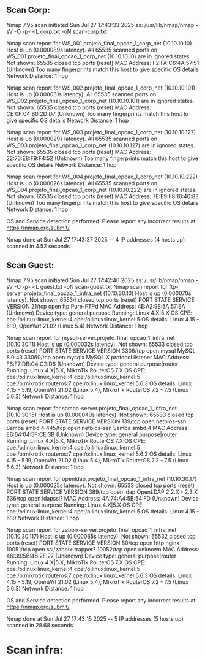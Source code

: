 ## Scan Corp:

Nmap 7.95 scan initiated Sun Jul 27 17:43:33 2025 as: /usr/lib/nmap/nmap -sV -O -p- -iL corp.txt -oN scan-corp.txt

Nmap scan report for WS_001.projeto_final_opcao_1_corp_net (10.10.10.10)
Host is up (0.000089s latency).
All 65535 scanned ports on WS_001.projeto_final_opcao_1_corp_net (10.10.10.10) are in ignored states.
Not shown: 65535 closed tcp ports (reset)
MAC Address: F2:FA:C6:4A:57:51 (Unknown)
Too many fingerprints match this host to give specific OS details
Network Distance: 1 hop

Nmap scan report for WS_002.projeto_final_opcao_1_corp_net (10.10.10.101)
Host is up (0.000031s latency).
All 65535 scanned ports on WS_002.projeto_final_opcao_1_corp_net (10.10.10.101) are in ignored states.
Not shown: 65535 closed tcp ports (reset)
MAC Address: CE:0F:04:B0:2D:D7 (Unknown)
Too many fingerprints match this host to give specific OS details
Network Distance: 1 hop

Nmap scan report for WS_003.projeto_final_opcao_1_corp_net (10.10.10.127)
Host is up (0.000029s latency).
All 65535 scanned ports on WS_003.projeto_final_opcao_1_corp_net (10.10.10.127) are in ignored states.
Not shown: 65535 closed tcp ports (reset)
MAC Address: 22:70:E8:F9:F4:52 (Unknown)
Too many fingerprints match this host to give specific OS details
Network Distance: 1 hop

Nmap scan report for WS_004.projeto_final_opcao_1_corp_net (10.10.10.222)
Host is up (0.000026s latency).
All 65535 scanned ports on WS_004.projeto_final_opcao_1_corp_net (10.10.10.222) are in ignored states.
Not shown: 65535 closed tcp ports (reset)
MAC Address: 7E:E9:F8:16:40:83 (Unknown)
Too many fingerprints match this host to give specific OS details
Network Distance: 1 hop

OS and Service detection performed. Please report any incorrect results at https://nmap.org/submit/ .

Nmap done at Sun Jul 27 17:43:37 2025 -- 4 IP addresses (4 hosts up) scanned in 4.52 seconds

## Scan Guest:

Nmap 7.95 scan initiated Sun Jul 27 17:42:46 2025 as: /usr/lib/nmap/nmap -sV -O -p- -iL guest.txt -oN scan-guest.txt
Nmap scan report for ftp-server.projeto_final_opcao_1_infra_net (10.10.30.10)
Host is up (0.000070s latency).
Not shown: 65534 closed tcp ports (reset)
PORT   STATE SERVICE VERSION
21/tcp open  ftp     Pure-FTPd
MAC Address: 4E:A2:9E:5A:57:EA (Unknown)
Device type: general purpose
Running: Linux 4.X|5.X
OS CPE: cpe:/o:linux:linux_kernel:4 cpe:/o:linux:linux_kernel:5
OS details: Linux 4.15 - 5.19, OpenWrt 21.02 (Linux 5.4)
Network Distance: 1 hop

Nmap scan report for mysql-server.projeto_final_opcao_1_infra_net (10.10.30.11)
Host is up (0.000032s latency).
Not shown: 65533 closed tcp ports (reset)
PORT      STATE SERVICE VERSION
3306/tcp  open  mysql   MySQL 8.0.43
33060/tcp open  mysqlx  MySQL X protocol listener
MAC Address: F6:F7:DB:C4:C2:D6 (Unknown)
Device type: general purpose|router
Running: Linux 4.X|5.X, MikroTik RouterOS 7.X
OS CPE: cpe:/o:linux:linux_kernel:4 cpe:/o:linux:linux_kernel:5 cpe:/o:mikrotik:routeros:7 cpe:/o:linux:linux_kernel:5.6.3
OS details: Linux 4.15 - 5.19, OpenWrt 21.02 (Linux 5.4), MikroTik RouterOS 7.2 - 7.5 (Linux 5.6.3)
Network Distance: 1 hop

Nmap scan report for samba-server.projeto_final_opcao_1_infra_net (10.10.30.15)
Host is up (0.000049s latency).
Not shown: 65533 closed tcp ports (reset)
PORT    STATE SERVICE     VERSION
139/tcp open  netbios-ssn Samba smbd 4
445/tcp open  netbios-ssn Samba smbd 4
MAC Address: E6:64:04:5F:CE:3B (Unknown)
Device type: general purpose|router
Running: Linux 4.X|5.X, MikroTik RouterOS 7.X
OS CPE: cpe:/o:linux:linux_kernel:4 cpe:/o:linux:linux_kernel:5 cpe:/o:mikrotik:routeros:7 cpe:/o:linux:linux_kernel:5.6.3
OS details: Linux 4.15 - 5.19, OpenWrt 21.02 (Linux 5.4), MikroTik RouterOS 7.2 - 7.5 (Linux 5.6.3)
Network Distance: 1 hop

Nmap scan report for openldap.projeto_final_opcao_1_infra_net (10.10.30.17)
Host is up (0.000025s latency).
Not shown: 65533 closed tcp ports (reset)
PORT    STATE SERVICE  VERSION
389/tcp open  ldap     OpenLDAP 2.2.X - 2.3.X
636/tcp open  ldapssl?
MAC Address: 4A:74:A4:5B:54:FD (Unknown)
Device type: general purpose
Running: Linux 4.X|5.X
OS CPE: cpe:/o:linux:linux_kernel:4 cpe:/o:linux:linux_kernel:5
OS details: Linux 4.15 - 5.19
Network Distance: 1 hop

Nmap scan report for zabbix-server.projeto_final_opcao_1_infra_net (10.10.30.117)
Host is up (0.000065s latency).
Not shown: 65532 closed tcp ports (reset)
PORT      STATE SERVICE             VERSION
80/tcp    open  http                nginx
10051/tcp open  ssl/zabbix-trapper?
10052/tcp open  unknown
MAC Address: 46:39:5B:48:2E:27 (Unknown)
Device type: general purpose|router
Running: Linux 4.X|5.X, MikroTik RouterOS 7.X
OS CPE: cpe:/o:linux:linux_kernel:4 cpe:/o:linux:linux_kernel:5 cpe:/o:mikrotik:routeros:7 cpe:/o:linux:linux_kernel:5.6.3
OS details: Linux 4.15 - 5.19, OpenWrt 21.02 (Linux 5.4), MikroTik RouterOS 7.2 - 7.5 (Linux 5.6.3)
Network Distance: 1 hop

OS and Service detection performed. Please report any incorrect results at https://nmap.org/submit/ .

Nmap done at Sun Jul 27 17:43:15 2025 -- 5 IP addresses (5 hosts up) scanned in 28.68 seconds

# Scan infra:
